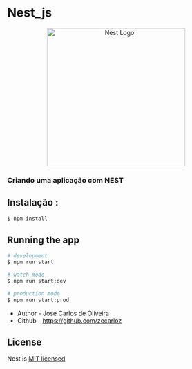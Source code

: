 # Nest_js
<p align="center">
  <a href="http://nestjs.com/" target="blank"><img src="https://nestjs.com/img/logo_text.svg" width="320" alt="Nest Logo" /></a>
</p>

[circleci-image]: https://img.shields.io/circleci/build/github/nestjs/nest/master?token=abc123def456
[circleci-url]: https://circleci.com/gh/nestjs/nest

  

### Criando uma aplicação com NEST
## Instalação :

```bash
$ npm install
```

## Running the app

``` bash
# development
$ npm run start

# watch mode
$ npm run start:dev

# production mode
$ npm run start:prod
```
- Author - Jose Carlos de Oliveira
- Github - https://github.com/zecarloz

## License

Nest is [MIT licensed](LICENSE)
